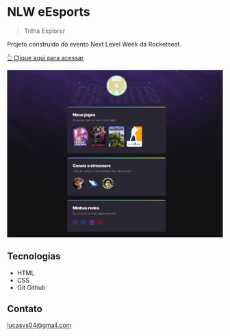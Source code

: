 # NLW eEsports

> Trilha Explorer

Projeto construido do evento Next Level Week da Rocketseat.

[👆 Clique aqui para acessar](https://lucasvs01.github.io/nlw-esportes-explorer/)

![preview](./.github/preview.png)

## Tecnologias

- HTML
- CSS
- Git Github

## Contato

lucasvs04@gmail.com

